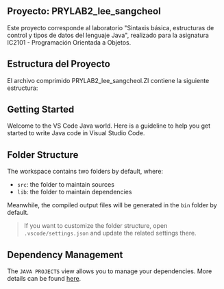## Proyecto: PRYLAB2_lee_sangcheol

Este proyecto corresponde al laboratorio "Sintaxis básica, estructuras de control y tipos de datos del lenguaje Java", realizado para la asignatura IC2101 - Programación Orientada a Objetos.

## Estructura del Proyecto

El archivo comprimido PRYLAB2_lee_sangcheol.ZI
contiene la siguiente estructura:

## Getting Started

Welcome to the VS Code Java world. Here is a guideline to help you get started to write Java code in Visual Studio Code.

## Folder Structure

The workspace contains two folders by default, where:

- `src`: the folder to maintain sources
- `lib`: the folder to maintain dependencies

Meanwhile, the compiled output files will be generated in the `bin` folder by default.

> If you want to customize the folder structure, open `.vscode/settings.json` and update the related settings there.

## Dependency Management

The `JAVA PROJECTS` view allows you to manage your dependencies. More details can be found [here](https://github.com/microsoft/vscode-java-dependency#manage-dependencies).
